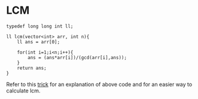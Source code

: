 # LCM

```
typedef long long int ll;

ll lcm(vector<int> arr, int n){
    ll ans = arr[0];

    for(int i=1;i<n;i++){
        ans = (ans*arr[i])/(gcd(arr[i],ans));
    }
    return ans;
}
```

Refer to this [trick](./TricksAndTips/trick-to-find-lcm.md) for an explanation of above code and for an easier way to calculate lcm.
